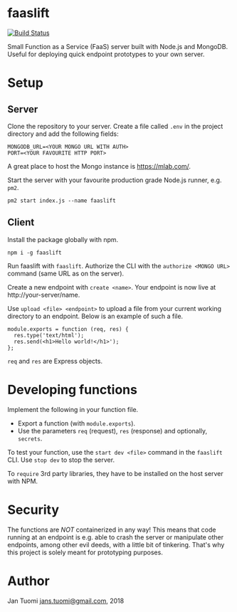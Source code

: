 # faaslift

[![Build Status](https://travis-ci.org/jantuomi/faaslift.svg?branch=master)](https://travis-ci.org/jantuomi/faaslift)

Small Function as a Service (FaaS) server built with Node.js and MongoDB. Useful for deploying quick endpoint prototypes to your own server.

# Setup

## Server

Clone the repository to your server.
Create a file called `.env` in the project directory and add the following fields:

```
MONGODB_URL=<YOUR MONGO URL WITH AUTH>
PORT=<YOUR FAVOURITE HTTP PORT>
```

A great place to host the Mongo instance is https://mlab.com/.

Start the server with your favourite production grade Node.js runner, e.g. `pm2`.

```
pm2 start index.js --name faaslift
```

## Client

Install the package globally with npm.

```
npm i -g faaslift
```

Run faaslift with `faaslift`. Authorize the CLI with the `authorize <MONGO URL>` command (same URL as on the server).

Create a new endpoint with `create <name>`. Your endpoint is now live at http://your-server/name.

Use `upload <file> <endpoint>` to upload a file from your current working directory to an endpoint. Below is an example of such a file.

```
module.exports = function (req, res) {
  res.type('text/html');
  res.send(<h1>Hello world!</h1>');
};
```

`req` and `res` are Express objects.

# Developing functions

Implement the following in your function file.

* Export a function (with `module.exports`).
* Use the parameters `req` (request), `res` (response) and optionally, `secrets`.

To test your function, use the `start dev <file>` command in the `faaslift` CLI. Use `stop dev` to stop the server.

To `require` 3rd party libraries, they have to be installed on the host server with NPM.

# Security

The functions are *NOT* containerized in any way! This means that code running at an endpoint is e.g. able to crash the server or manipulate other endpoints, among other evil deeds, with a little bit of tinkering. That's why this project is solely meant for prototyping purposes.

# Author

Jan Tuomi <jans.tuomi@gmail.com>, 2018
